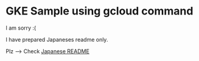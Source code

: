 # GKE Sample using gcloud command

I am sorry :(

I have prepared Japaneses readme only.

Plz --> Check [Japanese README](./README.ja.md)
